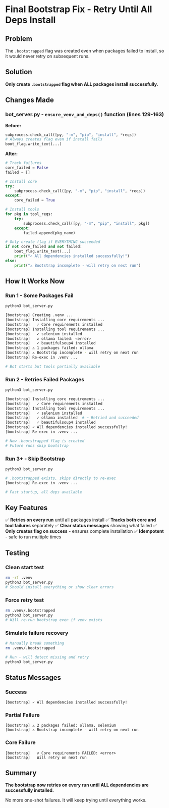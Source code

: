 # Final Bootstrap Fix - Retry Until All Deps Install

## Problem
The `.bootstrapped` flag was created even when packages failed to install, so it would never retry on subsequent runs.

## Solution
**Only create `.bootstrapped` flag when ALL packages install successfully.**

## Changes Made

### bot_server.py - `ensure_venv_and_deps()` function (lines 129-163)

**Before:**
```python
subprocess.check_call([py, "-m", "pip", "install", *reqs])
# Always creates flag even if install fails
boot_flag.write_text(...)
```

**After:**
```python
# Track failures
core_failed = False
failed = []

# Install core
try:
    subprocess.check_call([py, "-m", "pip", "install", *reqs])
except:
    core_failed = True

# Install tools
for pkg in tool_reqs:
    try:
        subprocess.check_call([py, "-m", "pip", "install", pkg])
    except:
        failed.append(pkg_name)

# Only create flag if EVERYTHING succeeded
if not core_failed and not failed:
    boot_flag.write_text(...)
    print("✓ All dependencies installed successfully!")
else:
    print("⚠ Bootstrap incomplete - will retry on next run")
```

## How It Works Now

### Run 1 - Some Packages Fail
```bash
python3 bot_server.py

[bootstrap] Creating .venv ...
[bootstrap] Installing core requirements ...
[bootstrap]   ✓ Core requirements installed
[bootstrap] Installing tool requirements ...
[bootstrap]   ✓ selenium installed
[bootstrap]   ✗ ollama failed: <error>
[bootstrap]   ✓ beautifulsoup4 installed
[bootstrap] ⚠ 1 packages failed: ollama
[bootstrap] ⚠ Bootstrap incomplete - will retry on next run
[bootstrap] Re-exec in .venv ...

# Bot starts but tools partially available
```

### Run 2 - Retries Failed Packages
```bash
python3 bot_server.py

[bootstrap] Installing core requirements ...
[bootstrap]   ✓ Core requirements installed
[bootstrap] Installing tool requirements ...
[bootstrap]   ✓ selenium installed
[bootstrap]   ✓ ollama installed  # ← Retried and succeeded
[bootstrap]   ✓ beautifulsoup4 installed
[bootstrap] ✓ All dependencies installed successfully!
[bootstrap] Re-exec in .venv ...

# Now .bootstrapped flag is created
# Future runs skip bootstrap
```

### Run 3+ - Skip Bootstrap
```bash
python3 bot_server.py

# .bootstrapped exists, skips directly to re-exec
[bootstrap] Re-exec in .venv ...

# Fast startup, all deps available
```

## Key Features

✅ **Retries on every run** until all packages install
✅ **Tracks both core and tool failures** separately
✅ **Clear status messages** showing what failed
✅ **Only creates flag on success** - ensures complete installation
✅ **Idempotent** - safe to run multiple times

## Testing

### Clean start test
```bash
rm -rf .venv
python3 bot_server.py
# Should install everything or show clear errors
```

### Force retry test
```bash
rm .venv/.bootstrapped
python3 bot_server.py
# Will re-run bootstrap even if venv exists
```

### Simulate failure recovery
```bash
# Manually break something
rm .venv/.bootstrapped

# Run - will detect missing and retry
python3 bot_server.py
```

## Status Messages

### Success
```
[bootstrap] ✓ All dependencies installed successfully!
```

### Partial Failure
```
[bootstrap] ⚠ 2 packages failed: ollama, selenium
[bootstrap] ⚠ Bootstrap incomplete - will retry on next run
```

### Core Failure
```
[bootstrap]   ✗ Core requirements FAILED: <error>
[bootstrap]   Will retry on next run
```

## Summary

**The bootstrap now retries on every run until ALL dependencies are successfully installed.**

No more one-shot failures. It will keep trying until everything works.
